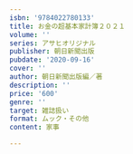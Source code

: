 ```yaml
---
isbn: '9784022780133'
title: お金の超基本家計簿２０２１
volume: ''
series: アサヒオリジナル
publisher: 朝日新聞出版
pubdate: '2020-09-16'
cover: ''
author: 朝日新聞出版編／著
description: ''
price: '600'
genre: ''
target: 雑誌扱い
format: ムック・その他
content: 家事

---
```

